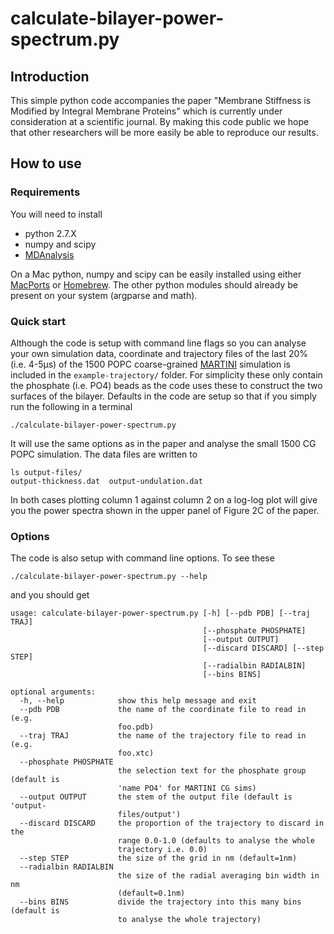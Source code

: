 # calculate-bilayer-power-spectrum.py

## Introduction

This simple python code accompanies the paper "Membrane Stiffness is Modified by Integral Membrane Proteins" which is currently under consideration at a scientific journal. By making this code public we hope that other researchers will be more easily be able to reproduce our results.

## How to use

### Requirements

You will need to install
- python 2.7.X
- numpy and scipy
- [MDAnalysis](http://www.mdanalysis.org)

On a Mac python, numpy and scipy can be easily installed using either [MacPorts](http://www.macports.org) or [Homebrew](http://brew.sh). The other python modules should already be present on your system (argparse and math). 

### Quick start

Although the code is setup with command line flags so you can analyse your own simulation data, coordinate and trajectory files of the last 20% (i.e. 4-5µs) of the 1500 POPC coarse-grained [MARTINI](http://cgmartini.nl) simulation is included in the `example-trajectory/` folder. For simplicity these only contain the phosphate (i.e. PO4) beads as the code uses these to construct the two surfaces of the bilayer. Defaults in the code are setup so that if you simply run the following in a terminal

    ./calculate-bilayer-power-spectrum.py 
 
 It will use the same options as in the paper and analyse the small 1500 CG POPC simulation. The data files are written to 
 
    ls output-files/
    output-thickness.dat  output-undulation.dat

In both cases plotting column 1 against column 2 on a log-log plot will give you the power spectra shown in the upper panel of Figure 2C of the paper. 

### Options

The code is also setup with command line options. To see these

    ./calculate-bilayer-power-spectrum.py --help

and you should get
```
usage: calculate-bilayer-power-spectrum.py [-h] [--pdb PDB] [--traj TRAJ]
                                           [--phosphate PHOSPHATE]
                                           [--output OUTPUT]
                                           [--discard DISCARD] [--step STEP]
                                           [--radialbin RADIALBIN]
                                           [--bins BINS]

optional arguments:
  -h, --help            show this help message and exit
  --pdb PDB             the name of the coordinate file to read in (e.g.
                        foo.pdb)
  --traj TRAJ           the name of the trajectory file to read in (e.g.
                        foo.xtc)
  --phosphate PHOSPHATE
                        the selection text for the phosphate group (default is
                        'name PO4' for MARTINI CG sims)
  --output OUTPUT       the stem of the output file (default is 'output-
                        files/output')
  --discard DISCARD     the proportion of the trajectory to discard in the
                        range 0.0-1.0 (defaults to analyse the whole
                        trajectory i.e. 0.0)
  --step STEP           the size of the grid in nm (default=1nm)
  --radialbin RADIALBIN
                        the size of the radial averaging bin width in nm
                        (default=0.1nm)
  --bins BINS           divide the trajectory into this many bins (default is
                        to analyse the whole trajectory)
```
